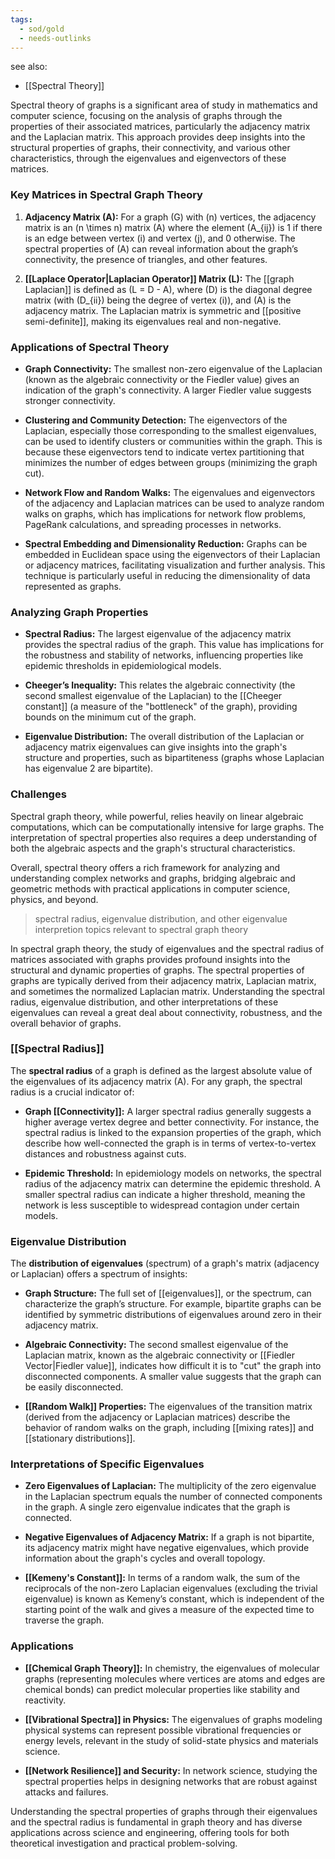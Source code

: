 ```yaml
---
tags:
  - sod/gold
  - needs-outlinks
---
```


see also:
- [[Spectral Theory]]

Spectral theory of graphs is a significant area of study in mathematics and computer science, focusing on the analysis of graphs through the properties of their associated matrices, particularly the adjacency matrix and the Laplacian matrix. This approach provides deep insights into the structural properties of graphs, their connectivity, and various other characteristics, through the eigenvalues and eigenvectors of these matrices.

### Key Matrices in Spectral Graph Theory

1. **Adjacency Matrix (A):** For a graph \(G\) with \(n\) vertices, the adjacency matrix is an \(n \times n\) matrix \(A\) where the element \(A_{ij}\) is 1 if there is an edge between vertex \(i\) and vertex \(j\), and 0 otherwise. The spectral properties of \(A\) can reveal information about the graph’s connectivity, the presence of triangles, and other features.

2. **[[Laplace Operator|Laplacian Operator]] Matrix (L):** The [[graph Laplacian]] is defined as \(L = D - A\), where \(D\) is the diagonal degree matrix (with \(D_{ii}\) being the degree of vertex \(i\)), and \(A\) is the adjacency matrix. The Laplacian matrix is symmetric and [[positive semi-definite]], making its eigenvalues real and non-negative.

### Applications of Spectral Theory

- **Graph Connectivity:** The smallest non-zero eigenvalue of the Laplacian (known as the algebraic connectivity or the Fiedler value) gives an indication of the graph's connectivity. A larger Fiedler value suggests stronger connectivity.
  
- **Clustering and Community Detection:** The eigenvectors of the Laplacian, especially those corresponding to the smallest eigenvalues, can be used to identify clusters or communities within the graph. This is because these eigenvectors tend to indicate vertex partitioning that minimizes the number of edges between groups (minimizing the graph cut).

- **Network Flow and Random Walks:** The eigenvalues and eigenvectors of the adjacency and Laplacian matrices can be used to analyze random walks on graphs, which has implications for network flow problems, PageRank calculations, and spreading processes in networks.

- **Spectral Embedding and Dimensionality Reduction:** Graphs can be embedded in Euclidean space using the eigenvectors of their Laplacian or adjacency matrices, facilitating visualization and further analysis. This technique is particularly useful in reducing the dimensionality of data represented as graphs.

### Analyzing Graph Properties

- **Spectral Radius:** The largest eigenvalue of the adjacency matrix provides the spectral radius of the graph. This value has implications for the robustness and stability of networks, influencing properties like epidemic thresholds in epidemiological models.

- **Cheeger’s Inequality:** This relates the algebraic connectivity (the second smallest eigenvalue of the Laplacian) to the [[Cheeger constant]] (a measure of the "bottleneck" of the graph), providing bounds on the minimum cut of the graph.

- **Eigenvalue Distribution:** The overall distribution of the Laplacian or adjacency matrix eigenvalues can give insights into the graph's structure and properties, such as bipartiteness (graphs whose Laplacian has eigenvalue 2 are bipartite).

### Challenges

Spectral graph theory, while powerful, relies heavily on linear algebraic computations, which can be computationally intensive for large graphs. The interpretation of spectral properties also requires a deep understanding of both the algebraic aspects and the graph's structural characteristics.

Overall, spectral theory offers a rich framework for analyzing and understanding complex networks and graphs, bridging algebraic and geometric methods with practical applications in computer science, physics, and beyond.

>spectral radius, eigenvalue distribution, and other eigenvalue interpretion topics relevant to spectral graph theory

In spectral graph theory, the study of eigenvalues and the spectral radius of matrices associated with graphs provides profound insights into the structural and dynamic properties of graphs. The spectral properties of graphs are typically derived from their adjacency matrix, Laplacian matrix, and sometimes the normalized Laplacian matrix. Understanding the spectral radius, eigenvalue distribution, and other interpretations of these eigenvalues can reveal a great deal about connectivity, robustness, and the overall behavior of graphs.

### [[Spectral Radius]]

The **spectral radius** of a graph is defined as the largest absolute value of the eigenvalues of its adjacency matrix \(A\). For any graph, the spectral radius is a crucial indicator of:

- **Graph [[Connectivity]]:** A larger spectral radius generally suggests a higher average vertex degree and better connectivity. For instance, the spectral radius is linked to the expansion properties of the graph, which describe how well-connected the graph is in terms of vertex-to-vertex distances and robustness against cuts.
  
- **Epidemic Threshold:** In epidemiology models on networks, the spectral radius of the adjacency matrix can determine the epidemic threshold. A smaller spectral radius can indicate a higher threshold, meaning the network is less susceptible to widespread contagion under certain models.

### Eigenvalue Distribution

The **distribution of eigenvalues** (spectrum) of a graph's matrix (adjacency or Laplacian) offers a spectrum of insights:

- **Graph Structure:** The full set of [[eigenvalues]], or the spectrum, can characterize the graph’s structure. For example, bipartite graphs can be identified by symmetric distributions of eigenvalues around zero in their adjacency matrix.
  
- **Algebraic Connectivity:** The second smallest eigenvalue of the Laplacian matrix, known as the algebraic connectivity or [[Fiedler Vector|Fiedler value]], indicates how difficult it is to "cut" the graph into disconnected components. A smaller value suggests that the graph can be easily disconnected.
  
- **[[Random Walk]] Properties:** The eigenvalues of the transition matrix (derived from the adjacency or Laplacian matrices) describe the behavior of random walks on the graph, including [[mixing rates]] and [[stationary distributions]].

### Interpretations of Specific Eigenvalues

- **Zero Eigenvalues of Laplacian:** The multiplicity of the zero eigenvalue in the Laplacian spectrum equals the number of connected components in the graph. A single zero eigenvalue indicates that the graph is connected.

- **Negative Eigenvalues of Adjacency Matrix:** If a graph is not bipartite, its adjacency matrix might have negative eigenvalues, which provide information about the graph's cycles and overall topology.

- **[[Kemeny's Constant]]:** In terms of a random walk, the sum of the reciprocals of the non-zero Laplacian eigenvalues (excluding the trivial eigenvalue) is known as Kemeny’s constant, which is independent of the starting point of the walk and gives a measure of the expected time to traverse the graph.

### Applications

- **[[Chemical Graph Theory]]:** In chemistry, the eigenvalues of molecular graphs (representing molecules where vertices are atoms and edges are chemical bonds) can predict molecular properties like stability and reactivity.
  
- **[[Vibrational Spectra]] in Physics:** The eigenvalues of graphs modeling physical systems can represent possible vibrational frequencies or energy levels, relevant in the study of solid-state physics and materials science.

- **[[Network Resilience]] and Security:** In network science, studying the spectral properties helps in designing networks that are robust against attacks and failures.

Understanding the spectral properties of graphs through their eigenvalues and the spectral radius is fundamental in graph theory and has diverse applications across science and engineering, offering tools for both theoretical investigation and practical problem-solving.